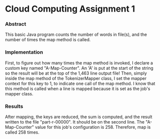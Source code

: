 # Cloud Computing Assignment 1

### Abstract
This basic Java program counts the number of words in file(s), and the number of times the map method is called.

### Implementation
First, to figure out how many times the map method is invoked, I declare a custom key named "A-Map-Counter". An 'A' is put at the start of the string so the result will be at the top of the 1,463 line output file! Then, simply inside the map method of the TokenizerMapper class, I set the mapper context for this key to 1, to indicate one call of the map method. I know that this method is called when a line is mapped because it is set as the job's mapper class.

### Results
After mapping, the keys are reduced, the sum is computed, and the result written to the file "part-r-00000". It should be on the second line. The "A-Map-Counter" value for this job's configuration is 258. Therefore, map is called 258 times.
